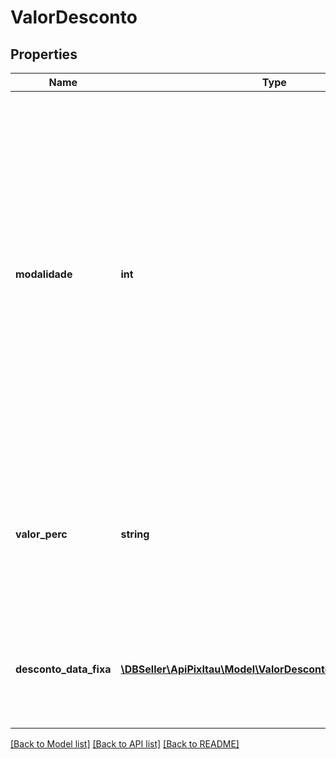 # ValorDesconto

## Properties
Name | Type | Description | Notes
------------ | ------------- | ------------- | -------------
**modalidade** | **int** | Modalidade de descontos &lt;table&gt;&lt;tr&gt;&lt;td&gt;Descrição&lt;/td&gt;&lt;td&gt;Dominio&lt;/td&gt;&lt;/tr&gt;&lt;tr&gt;&lt;td&gt;Valor Fixo até a[s] data[s] informada[s]&lt;/td&gt;&lt;td&gt;1&lt;/td&gt;&lt;/tr&gt;&lt;tr&gt;&lt;td&gt;Percentual até a data informada&lt;/td&gt;&lt;td&gt;2&lt;/td&gt;&lt;/tr&gt;&lt;tr&gt;&lt;td&gt;Valor por antecipação dia corrido&lt;/td&gt;&lt;td&gt;3&lt;/td&gt;&lt;/tr&gt;&lt;tr&gt;&lt;td&gt;Valor por antecipação dia útil&lt;/td&gt;&lt;td&gt;4&lt;/td&gt;&lt;/tr&gt;&lt;tr&gt;&lt;td&gt;Percentual por antecipação dia corrido&lt;/td&gt;&lt;td&gt;5&lt;/td&gt;&lt;/tr&gt;&lt;tr&gt;&lt;td&gt;Percentual por antecipação dia útil&lt;/td&gt;&lt;td&gt;6&lt;/td&gt;&lt;/tr&gt;&lt;/table&gt; | 
**valor_perc** | **string** | Abatimentos ou outras deduções aplicadas ao documento, em valor absoluto ou percentual do valor original do documento. (Não deve ser enviado valorPerc e descontoDataFixa juntos) | 
**desconto_data_fixa** | [**\DBSeller\ApiPixItau\Model\ValorDescontoDescontoDataFixa[]**](ValorDescontoDescontoDataFixa.md) | Data limite para o desconto absoluto da cobrança. (A data de desconto obrigatoriamente deverá ser menor que a data de vencimento da cobrança) | [optional] 

[[Back to Model list]](../../README.md#documentation-for-models) [[Back to API list]](../../README.md#documentation-for-api-endpoints) [[Back to README]](../../README.md)

